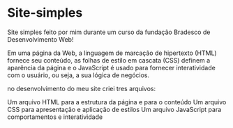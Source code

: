 # Site-simples
Site simples feito por mim durante um curso da fundação Bradesco de Desenvolvimento Web!

Em uma página da Web, a linguagem de marcação de hipertexto (HTML) fornece seu conteúdo, as folhas de estilo em cascata (CSS) definem a aparência da página e o JavaScript é usado para fornecer interatividade com o usuário, ou seja, a sua lógica de negócios.

no desenvolvimento do meu site criei tres arquivos:

Um arquivo HTML para a estrutura da página e para o conteúdo
Um arquivo CSS para apresentação e aplicação de estilos
Um arquivo JavaScript para comportamentos e interatividade
